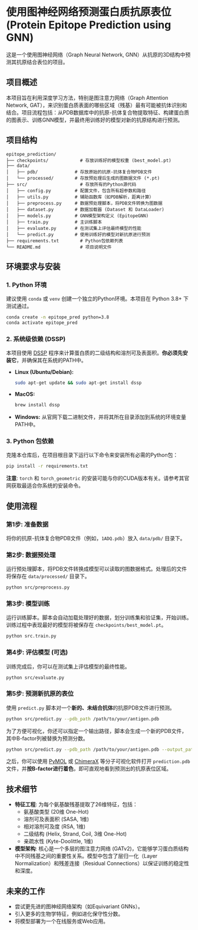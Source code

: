 # 使用图神经网络预测蛋白质抗原表位 (Protein Epitope Prediction using GNN)

这是一个使用图神经网络（Graph Neural Network, GNN）从抗原的3D结构中预测其抗原结合表位的项目。

## 项目概述

本项目旨在利用深度学习方法，特别是图注意力网络（Graph Attention Network, GAT），来识别蛋白质表面的哪些区域（残基）最有可能被抗体识别和结合。项目流程包括：从PDB数据库中的抗原-抗体复合物提取特征、构建蛋白质的图表示、训练GNN模型，并最终用训练好的模型对新的抗原结构进行预测。

## 项目结构

```
epitope_prediction/
├── checkpoints/            # 存放训练好的模型权重 (best_model.pt)
├── data/
│   ├── pdb/              # 存放原始的抗原-抗体复合物PDB文件
│   └── processed/        # 存放预处理后生成的图数据文件 (*.pt)
├── src/                    # 存放所有的Python源代码
│   ├── config.py         # 配置文件，包含所有超参数和路径
│   ├── utils.py          # 辅助函数库（如PDB解析，距离计算）
│   ├── preprocess.py     # 数据预处理脚本，将PDB文件转换为图数据
│   ├── dataset.py        # 数据加载器 (Dataset 和 DataLoader)
│   ├── models.py         # GNN模型架构定义 (EpitopeGNN)
│   ├── train.py          # 主训练脚本
│   ├── evaluate.py       # 在测试集上评估最终模型的性能
│   └── predict.py        # 使用训练好的模型对新抗原进行预测
├── requirements.txt        # Python包依赖列表
└── README.md               # 项目说明文件
```

## 环境要求与安装

### 1. Python 环境
建议使用 `conda` 或 `venv` 创建一个独立的Python环境。本项目在 Python 3.8+ 下测试通过。

```bash
conda create -n epitope_pred python=3.8
conda activate epitope_pred
```

### 2. 系统级依赖 (DSSP)
本项目使用 [DSSP](https://swift.cmbi.umcn.nl/gv/dssp/) 程序来计算蛋白质的二级结构和溶剂可及表面积。**你必须先安装它**，并确保其在系统的PATH中。

* **Linux (Ubuntu/Debian):**
    ```bash
    sudo apt-get update && sudo apt-get install dssp
    ```
* **MacOS:**
    ```bash
    brew install dssp
    ```
* **Windows:**
    从官网下载二进制文件，并将其所在目录添加到系统的环境变量PATH中。

### 3. Python 包依赖
克隆本仓库后，在项目根目录下运行以下命令来安装所有必需的Python包：

```bash
pip install -r requirements.txt
```
**注意**: `torch` 和 `torch_geometric` 的安装可能与你的CUDA版本有关。请参考其官网获取最适合你系统的安装命令。

## 使用流程

### 第1步: 准备数据
将你的抗原-抗体复合物PDB文件（例如，`1ADQ.pdb`）放入 `data/pdb/` 目录下。

### 第2步: 数据预处理
运行预处理脚本，将PDB文件转换成模型可以读取的图数据格式。处理后的文件将保存在 `data/processed/` 目录下。

```bash
python src/preprocess.py
```

### 第3步: 模型训练
运行训练脚本。脚本会自动加载处理好的数据，划分训练集和验证集，开始训练。训练过程中表现最好的模型将被保存在 `checkpoints/best_model.pt`。

```bash
python src.train.py
```

### 第4步: 评估模型 (可选)
训练完成后，你可以在测试集上评估模型的最终性能。

```bash
python src/evaluate.py
```

### 第5步: 预测新抗原的表位
使用 `predict.py` 脚本对一个**新的、未结合抗体**的抗原PDB文件进行预测。

```bash
python src/predict.py --pdb_path /path/to/your/antigen.pdb
```

为了方便可视化，你还可以指定一个输出路径，脚本会生成一个新的PDB文件，其中B-factor列被替换为预测分数。

```bash
python src/predict.py --pdb_path /path/to/your/antigen.pdb --output_path /path/to/prediction.pdb
```
之后，你可以使用 [PyMOL](https.pymol.org/2/) 或 [ChimeraX](https://www.cgl.ucsf.edu/chimerax/) 等分子可视化软件打开 `prediction.pdb` 文件，并**按B-factor进行着色**，即可直观地看到预测出的抗原表位区域。

## 技术细节

* **特征工程**: 为每个氨基酸残基提取了26维特征，包括：
    * 氨基酸类型 (20维 One-Hot)
    * 溶剂可及表面积 (SASA, 1维)
    * 相对溶剂可及度 (RSA, 1维)
    * 二级结构 (Helix, Strand, Coil, 3维 One-Hot)
    * 亲疏水性 (Kyte-Doolittle, 1维)
* **模型架构**: 核心是一个多层的图注意力网络 (GATv2)，它能够学习蛋白质结构中不同残基之间的重要性关系。模型中包含了层归一化（Layer Normalization）和残差连接（Residual Connections）以保证训练的稳定性和深度。

## 未来的工作

* 尝试更先进的图神经网络架构（如Equivariant GNNs）。
* 引入更多的生物学特征，例如进化保守性分数。
* 将模型部署为一个在线服务或Web应用。